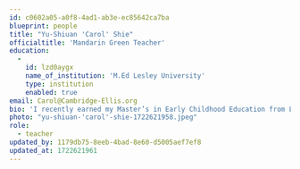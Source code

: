 ```yaml
---
id: c0602a05-a0f8-4ad1-ab3e-ec85642ca7ba
blueprint: people
title: "Yu-Shiuan 'Carol' Shie"
officialtitle: 'Mandarin Green Teacher'
education:
  -
    id: lzd0aygx
    name_of_institution: 'M.Ed Lesley University'
    type: institution
    enabled: true
email: Carol@Cambridge-Ellis.org
bio: 'I recently earned my Master’s in Early Childhood Education from Lesley University after being a licensed teacher and working in multiple schools for several years in Taiwan. I enjoy guiding children to discover their potential and become more confident individuals. It is important for me to listen to each child so they feel loved and understood. In my free time, I enjoy dancing and exploring new places and cuisines. This is my first year at CES, and I am very excited to be part of the family.'
photo: "yu-shiuan-'carol'-shie-1722621958.jpeg"
role:
  - teacher
updated_by: 1179db75-8eeb-4bad-8e60-d5005aef7ef8
updated_at: 1722621961
---
```

